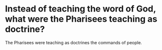 # Instead of teaching the word of God, what were the Pharisees teaching as doctrine?

The Pharisees were teaching as doctrines the commands of people.

